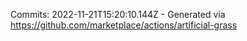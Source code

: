 Commits: 2022-11-21T15:20:10.144Z - Generated via https://github.com/marketplace/actions/artificial-grass
<br>
